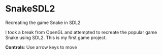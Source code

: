 # SnakeSDL2
Recreating the game Snake in SDL2

 I took a break from OpenGL and attempted to recreate the popular game Snake using SDL2. 
   This is my first game project.
   
   **Controls**: Use arrow keys to move

